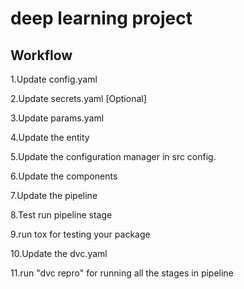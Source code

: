 # deep learning project
## Workflow

1.Update config.yaml


2.Update secrets.yaml [Optional]


3.Update params.yaml


4.Update the entity


5.Update the configuration manager in src config.


6.Update the components


7.Update the pipeline


8.Test run pipeline stage


9.run tox for testing your package


10.Update the dvc.yaml


11.run "dvc repro" for running all the stages in pipeline



<!-- ![]("./docs/images/Data Ingestion@2x (1).png") -->


